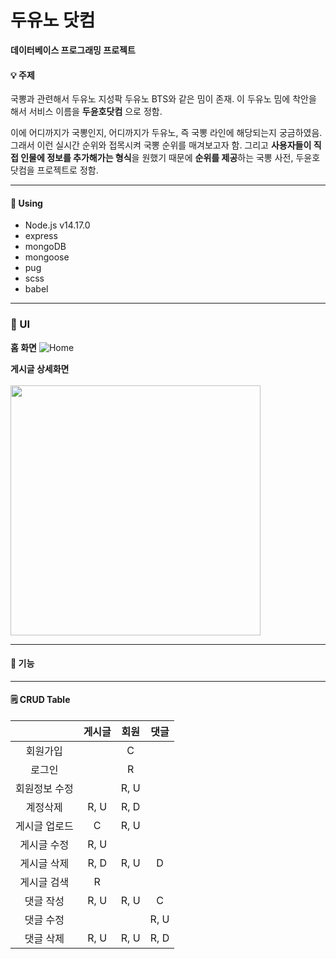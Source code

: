 # 두유노 닷컴
**데이터베이스 프로그래밍 프로젝트**

#### 💡 주제
국뽕과 관련해서 두유노 지성팍 두유노 BTS와 같은 밈이 존재. 이 두유노 밈에 착안을 해서 서비스 이름을 **두윤호닷컴** 으로 정함.

이에 어디까지가 국뽕인지, 어디까지가 두유노, 즉 국뽕 라인에 해당되는지 궁금하였음. 
그래서 이런 실시간 순위와 접목시켜 국뽕 순위를 매겨보고자 함. 그리고 **사용자들이 직접 인물에 정보를 추가해가는 형식**을 원했기 때문에 **순위를 제공**하는 국뽕 사전, 두윤호닷컴을 프로젝트로 정함. 

___
#### 📌 Using
- Node.js v14.17.0
- express
- mongoDB
- mongoose
- pug
- scss
- babel
___
### 🎨 UI
**홈 화면**
![Home](https://user-images.githubusercontent.com/41375597/209525991-b3ca684c-24f4-4104-bacc-14e62161de2c.png)

**게시글 상세화면**
<br />
<br />
<img src="https://user-images.githubusercontent.com/41375597/209528449-e2423c04-4ab8-4e00-862d-ff1d7528b825.png" width=400 />

___
#### 📝 기능

___
#### 🗒 CRUD Table
| |게시글|회원|댓글|
|:--:|:--:|:--:|:--:|
|회원가입| |C| |
|로그인| |R| |
|회원정보 수정| |R, U| |
|계정삭제|R, U|R, D| |
|게시글 업로드|C|R, U| |
|게시글 수정|R, U| | |
|게시글 삭제|R, D|R, U|D|
|게시글 검색|R| | |
|댓글 작성|R, U|R, U|C|
|댓글 수정| | |R, U|
|댓글 삭제|R, U|R, U|R, D|
